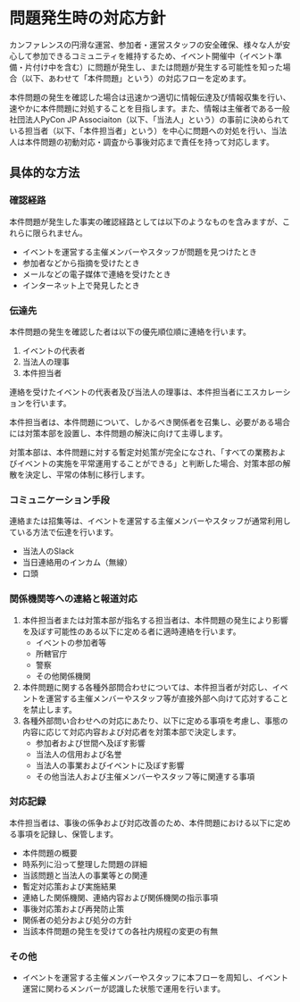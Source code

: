 # 問題発生時の対応方針

カンファレンスの円滑な運営、参加者・運営スタッフの安全確保、様々な人が安心して参加できるコミュニティを維持するため、イベント開催中（イベント準備・片付け中を含む）に問題が発生し、または問題が発生する可能性を知った場合（以下、あわせて「本件問題」という）の対応フローを定めます。

本件問題の発生を確認した場合は迅速かつ適切に情報伝達及び情報収集を行い、速やかに本件問題に対処することを目指します。また、情報は主催者である一般社団法人PyCon JP Associaiton（以下、「当法人」という）の事前に決められている担当者（以下、「本件担当者」という）を中心に問題への対処を行い、当法人は本件問題の初動対応・調査から事後対応まで責任を持って対応します。

## 具体的な方法

### 確認経路

本件問題が発生した事実の確認経路としては以下のようなものを含みますが、これらに限られません。

* イベントを運営する主催メンバーやスタッフが問題を見つけたとき
* 参加者などから指摘を受けたとき
* メールなどの電子媒体で連絡を受けたとき
* インターネット上で発見したとき

### 伝達先

本件問題の発生を確認した者は以下の優先順位順に連絡を行います。

1. イベントの代表者
2. 当法人の理事
3. 本件担当者

連絡を受けたイベントの代表者及び当法人の理事は、本件担当者にエスカレーションを行います。

本件担当者は、本件問題について、しかるべき関係者を召集し、必要がある場合には対策本部を設置し、本件問題の解決に向けて主導します。

対策本部は、本件問題に対する暫定対処策が完全になされ、「すべての業務およびイベントの実施を平常運用することができる」と判断した場合、対策本部の解散を決定し、平常の体制に移行します。

### コミュニケーション手段

連絡または招集等は、イベントを運営する主催メンバーやスタッフが通常利用している方法で伝達を行います。

* 当法人のSlack
* 当日連絡用のインカム（無線）
* 口頭

### 関係機関等への連絡と報道対応

1. 本件担当者または対策本部が指名する担当者は、本件問題の発生により影響を及ぼす可能性のある以下に定める者に適時連絡を行います。
   * イベントの参加者等
   * 所轄官庁
   * 警察
   * その他関係機関
2. 本件問題に関する各種外部問合わせについては、本件担当者が対応し、イベントを運営する主催メンバーやスタッフ等が直接外部へ向けて応対することを禁止します。
3. 各種外部問い合わせへの対応にあたり、以下に定める事項を考慮し、事態の内容に応じて対応内容および対応者を対策本部で決定します。
   * 参加者および世間へ及ぼす影響
   * 当法人の信用および名誉
   * 当法人の事業およびイベントに及ぼす影響
   * その他当法人および主催メンバーやスタッフ等に関連する事項

### 対応記録

本件担当者は、事後の係争および対応改善のため、本件問題における以下に定める事項を記録し、保管します。

* 本件問題の概要
* 時系列に沿って整理した問題の詳細
* 当該問題と当法人の事業等との関連
* 暫定対応策および実施結果
* 連絡した関係機関、連絡内容および関係機関の指示事項
* 事後対応策および再発防止策
* 関係者の処分および処分の方針
* 当該本件問題の発生を受けての各社内規程の変更の有無

### その他

* イベントを運営する主催メンバーやスタッフに本フローを周知し、イベント運営に関わるメンバーが認識した状態で運用を行います。
